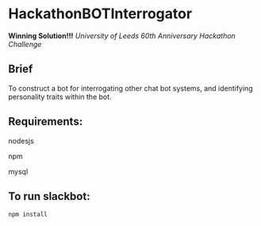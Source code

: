 # HackathonBOTInterrogator
**Winning Solution!!!**
*University of Leeds 60th Anniversary Hackathon Challenge*

## Brief
To construct a bot for interrogating other chat bot systems, and identifying personality traits within the bot. 

## Requirements:
nodesjs

npm

mysql

## To run slackbot:
`npm install`

